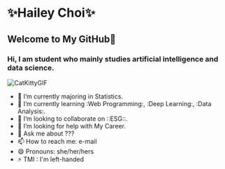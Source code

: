 # ✨Hailey Choi✨

## Welcome to My GitHub💞
### Hi, I am student who mainly studies **artificial intelligence** and **data science**.
 
<p align ="center">
 
  ![CatKittyGIF](https://github.com/haileychoii/haileychoii/assets/128196297/f955dc9c-7ae9-424a-97c1-41cbd17ed3a3)
</p>

- 🔭 I’m currently majoring in Statistics.
- 🌱 I’m currently learning :Web Programming:, :Deep Learning:, :Data Analysis:.
- 👯 I’m looking to collaborate on  ::ESG::.
- 🤔 I’m looking for help with My Career.
- 💬 Ask me about ???
- 📫 How to reach me: e-mail
- 😄 Pronouns: she/her/hers
- ⚡ TMI : I'm left-handed


